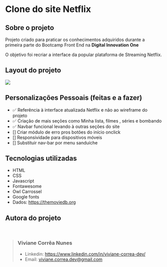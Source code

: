 # Clone do site Netflix 
## Sobre o projeto 
Projeto criado para praticar os conhecimentos adquiridos durante a primeira parte do Bootcamp Front End na **Digital Innovation One** 

O objetivo foi recriar a interface da popular plataforma de Streaming  Netflix. 

## Layout do projeto 
![](layout-projeto.gif)

## Personalizações Pessoais (feitas e a fazer)
* ✅ Referência à interface atualizada Netflix e não ao wireframe do projeto 
* ✅ Criação de mais seções como Minha lista, filmes , séries e bombando
* ✅  Navbar funcional levando à outras seções do site 
* [] Criar módulo de erro pros botões do início onclick
* [] Responsividade para dispositivos móveis 
* [] Substituir nav-bar por menu sanduíche 

## Tecnologias utilizadas
+ HTML 
+ CSS
+ Javascript
+ Fontawesome
+ Owl Carrossel 
+ Google fonts 
+ Dados: https://themoviedb.org 

## Autora do projeto
<br>

> ### Viviane Corrêa Nunes
> 
> + Linkedin: https://www.linkedin.com/in/viviane-correa-dev/  <br>
> + Email: viviane.correa.dev@gmail.com

